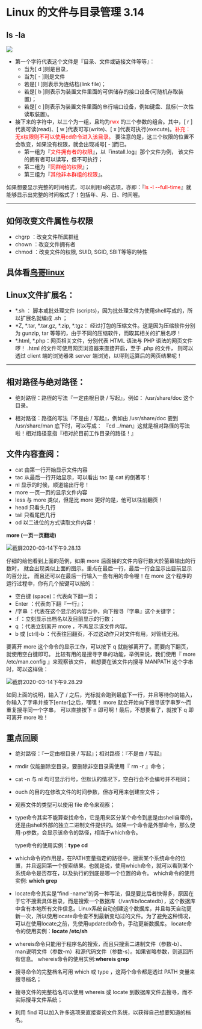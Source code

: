 # **Linux 的文件与目录管理** 3.14

## **ls -la**

![](http://note.youdao.com/yws/res/187/WEBRESOURCE1b3bd4bb39a6e1ad1512289f3732c19d)



- 第一个字符代表这个文件是『目录、文件或链接文件等等』：
    - 当为[ d ]则是目录，
    - 当为[ - ]则是文件
    - 若是[ l ]则表示为连结档(link file)；
    - 若是[ b ]则表示为装置文件里面的可供储存的接口设备(可随机存取装置)；
    - 若是[ c ]则表示为装置文件里面的串行端口设备，例如键盘、鼠标(一次性读取装置)。
- 接下来的字符中，以三个为一组，且均为<font color=red>rwx</font> 的三个参数的组合。其中，[ r ]代表可读(read)、[ w ]代表可写(write)、[ x ]代表可执行(execute)。<font color=red>补充：无x权限则不可以使用cd命令进入该目录。</font> 要注意的是，这三个权限的位置不会改变，如果没有权限，就会出现减号[ - ]而已。
    - 第一组为『<font color=red>文件拥有者的权限</font>』，以『install.log』那个文件为例， 该文件的拥有者可以读写，但不可执行；
    - 第二组为『<font color=red>同群组的权限</font>』；
    - 第三组为『<font color=red>其他非本群组的权限</font>』。

如果想要显示完整的时间格式，可以利用ls的选项，亦即：『<font color=red>ls -l --full-time</font>』就能够显示出完整的时间格式了！包括年、月、日、时间喔。 

***
## **如何改变文件属性与权限**
- chgrp ：改变文件所属群组
- chown ：改变文件拥有者
- chmod ：改变文件的权限, SUID, SGID, SBIT等等的特性

具体看[鸟哥linux](http://cn.linux.vbird.org/linux_basic/0210filepermission.php#ex)
------

## **Linux文件扩展名：**

- *.sh ： 脚本或批处理文件 (scripts)，因为批处理文件为使用shell写成的，所以扩展名就编成 .sh ；
- *Z, *.tar, *.tar.gz, *.zip, *.tgz： 经过打包的压缩文件。这是因为压缩软件分别为 gunzip, tar 等等的，由于不同的压缩软件，而取其相关的扩展名啰！
- *.html, *.php：网页相关文件，分别代表 HTML 语法与 PHP 语法的网页文件啰！ .html 的文件可使用网页浏览器来直接开启，至于 .php 的文件， 则可以透过 client 端的浏览器来 server 端浏览，以得到运算后的网页结果呢！

------

## **相对路径与绝对路径：**

- 绝对路径：路径的写法『一定由根目录 / 写起』，例如： /usr/share/doc 这个目录。

- 相对路径：路径的写法『不是由 / 写起』，例如由 /usr/share/doc 要到 /usr/share/man 底下时，可以写成： 『cd ../man』这就是相对路径的写法啦！相对路径意指『相对於目前工作目录的路径！』

## **文件内容查阅：**

- cat 由第一行开始显示文件内容
- tac 从最后一行开始显示，可以看出 tac 是 cat 的倒著写！
- nl  显示的时候，顺道输出行号！
- more 一页一页的显示文件内容
- less 与 more 类似，但是比 more 更好的是，他可以往前翻页！
- head 只看头几行
- tail 只看尾巴几行
- od  以二进位的方式读取文件内容！

**more (一页一页翻动)**

![截屏2020-03-14下午9.28.13](/Users/edz/Desktop/图片/截屏2020-03-14下午9.28.13.png)

仔细的给他看到上面的范例，如果 more 后面接的文件内容行数大於萤幕输出的行数时， 就会出现类似上面的图示。重点在最后一行，最后一行会显示出目前显示的百分比， 而且还可以在最后一行输入一些有用的命令喔！在 more 这个程序的运行过程中，你有几个按键可以按的：

- 空白键 (space)：代表向下翻一页；
- Enter     ：代表向下翻『一行』；
- /字串     ：代表在这个显示的内容当中，向下搜寻『字串』这个关键字；
- :f      ：立刻显示出档名以及目前显示的行数；
- q       ：代表立刻离开 more ，不再显示该文件内容。
- b 或 [ctrl]-b ：代表往回翻页，不过这动作只对文件有用，对管线无用。

要离开 more 这个命令的显示工作，可以按下 q 就能够离开了。而要向下翻页，就使用空白键即可。 比较有用的是搜寻字串的功能，举例来说，我们使用『 more /etc/man.config 』来观察该文件， 若想要在该文件内搜寻 MANPATH 这个字串时，可以这样做：

![截屏2020-03-14下午9.28.29](/Users/edz/Desktop/图片/截屏2020-03-14下午9.28.29.png)

如同上面的说明，输入了 / 之后，光标就会跑到最底下一行，并且等待你的输入， 你输入了字串并按下[enter]之后，嘿嘿！ more 就会开始向下搜寻该字串罗～而重复搜寻同一个字串， 可以直接按下 n 即可啊！最后，不想要看了，就按下 q 即可离开 more 啦！

## **重点回顾**

- 绝对路径：『一定由根目录 / 写起』；相对路径：『不是由 / 写起』

- rmdir 仅能删除空目录，要删除非空目录需使用『 rm -r 』命令；

- cat -n 与 nl 均可显示行号，但默认的情况下，空白行会不会编号并不相同；

- ouch 的目的在修改文件的时间参数，但亦可用来创建空文件；

- 观察文件的类型可以使用 file 命令来观察；

- type命令其实不能算查找命令，它是用来区分某个命令到底是由shell自带的，还是由shell外部的独立二进制文件提供的。如果一个命令是外部命令，那么使用-p参数，会显示该命令的路径，相当于which命令。

  type命令的使用实例：**type cd**
- which命令的作用是，在PATH变量指定的路径中，搜索某个系统命令的位置，并且返回第一个搜索结果。也就是说，使用which命令，就可以看到某个系统命令是否存在，以及执行的到底是哪一个位置的命令。
which命令的使用实例: **which grep**
- locate命令其实是“find -name”的另一种写法，但是要比后者快得多，原因在于它不搜索具体目录，而是搜索一个数据库（/var/lib/locatedb），这个数据库中含有本地所有文件信息。Linux系统自动创建这个数据库，并且每天自动更新一次，所以使用locate命令查不到最新变动过的文件。为了避免这种情况，可以在使用locate之前，先使用updatedb命令，手动更新数据库。
locate命令的使用实例：**locate /etc/sh**
- whereis命令只能用于程序名的搜索，而且只搜索二进制文件（参数-b）、man说明文件（参数-m）和源代码文件（参数-s）。如果省略参数，则返回所有信息。
whereis命令的使用实例:**whereis grep**
- 搜寻命令的完整档名可用 which 或 type ，这两个命令都是透过 PATH 变量来搜寻档名；
- 搜寻文件的完整档名可以使用 whereis 或 locate 到数据库文件去搜寻，而不实际搜寻文件系统；
- 利用 find 可以加入许多选项来直接查询文件系统，以获得自己想要知道的档名。
